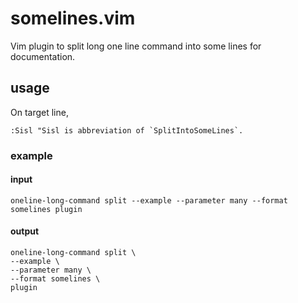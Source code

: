 # somelines.vim

Vim plugin to split long one line command into some lines for documentation.

## usage

On target line,

```vim
:Sisl "Sisl is abbreviation of `SplitIntoSomeLines`.
```

### example

#### input

```
oneline-long-command split --example --parameter many --format somelines plugin
```

#### output

```
oneline-long-command split \
--example \
--parameter many \
--format somelines \
plugin
```
